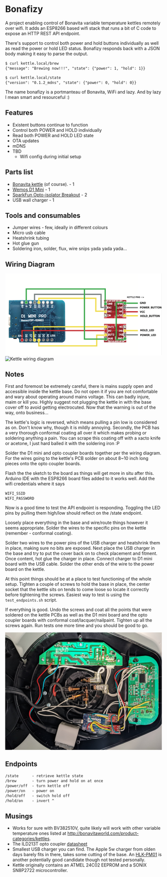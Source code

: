 # Bonafizy

A project enabling control of Bonavita variable temperature kettles remotely over wifi. It adds an ESP8266 based wifi stack that runs a bit of C code to expose an HTTP REST API endpoint.

There's support to control both power and hold buttons individually as well as read the power or hold LED status. Bonafizy responds back with a JSON body making it easy to parse the output.

```
$ curl kettle.local/brew
{"message": "Brewing now!!!", "state": {"power": 1, "hold": 1}}
```

```
$ curl kettle.local/state
{"version": "0.1.2_mdns", "state": {"power": 0, "hold": 0}}
```

The name bonafizy is a portmanteau of Bonavita, WiFi and lazy. And by lazy I mean smart and resourceful :)

## Features
* Existent buttons continue to function
* Control both POWER and HOLD individually
* Read both POWER and HOLD LED state
* OTA updates
* mDNS
* TBD
  * Wifi config during initial setup

## Parts list
* [Bonavita kettle](https://bonavitaworld.com/products/category/Kettles) (of course). - 1
* [Wemos D1 Mini](https://www.aliexpress.com/item/32529101036.html) - 1
* [SparkFun Opto-isolator Breakout](https://www.sparkfun.com/products/9118) - 2
* USB wall charger - 1
## Tools and consumables
* Jumper wires - few, ideally in different colours
* Micro usb cable
* Heatshrink tubing
* Hot glue gun
* Soldering iron, solder, flux, wire snips yada yada yada...

## Wiring Diagram
![Bonafizy wiring diagram](Bonafizy.png)
![Kettle wiring diagram](kettle_wiring.jpg)


## Notes
First and foremost be extremely careful, there is mains supply open and accessible inside the kettle base. Do not open it if you are not comfortable and wary about operating around mains voltage. This can badly injure, maim or kill you. Highly suggest not plugging the kettle in with the base cover off to avoid getting electrocuted.
Now that the warning is out of the way, onto business...

The kettle's logic is reversed, which means pulling a pin low is considered as on. Don't know why, though it is mildly annoying. Secondly, the PCB has a very thorough conformal coating all over it which makes probing or soldering anything a pain. You can scrape this coating off with a xacto knife or acetone, I just hard balled it with the soldering iron :P

Solder the D1 mini and opto coupler boards together per the wiring diagram. For the wires going to the kettle's PCB solder on about 8~10 inch long pieces onto the opto coupler boards. 

Flash the the sketch to the board as things will get more in situ after this. Arduino IDE with the ESP8266 board files added to it works well. Add the wifi credentials where it says 
```
WIFI_SSID 
WIFI_PASSWORD
```
Now is a good time to test the API endpoint is responding. Toggling the LED pins by pulling them high/low should reflect on the /state endpoint.

Loosely place everything in the base and wire/route things however it seems appropriate. Solder the wires to the specific pins on the kettle (remember - conformal coating).

Solder two wires to the power pins of the USB charger and heatshrink them in place, making sure no bits are exposed. Next place the USB charger in the base and try to put the cover back on to check placement and fitment. Once content, hot glue the charger in place. Connect charger to D1 mini board with the USB cable. Solder the other ends of the wire to the power board on the kettle.

At this point things should be at a place to test functioning of the whole setup. Tighten a couple of screws to hold the base in place, the center socket that the kettle sits on tends to come loose so locate it correctly before tightening the screws. Easiest way to test is using the `test_endpoints.sh` script.

If everything is good. Undo the screws and coat all the points that were soldered on the kettle PCBs as well as the D1 mini board and the opto coupler boards with conformal coat/lacquer/nailpaint. Tighten up all the screws again. Run tests one more time and you should be good to go.

![All done](bonafizy_hardware.jpg)

## Endpoints
```
/state      - retrieve kettle state
/brew       - turn power and hold on at once
/power/off  - turn kettle off
/power/on   - power on
/hold/off   - switch hold off
/hold/on    - invert ^
```

## Musings
* Works for sure with BV382510V, quite likely will work with other variable temperature ones listed at http://bonavitaworld.com/product-categories/kettles.
* The ILD213T opto coupler [datasheet](https://www.vishay.com/docs/83647/ild205t.pdf)
* Smallest USB charger you can find. The Apple 5w charger from olden days barely fits in there, takes some cutting of the base. An [HLK-PM01](https://www.aliexpress.com/wholesale?catId=0&initiative_id=SB_20200329071832&SearchText=hlk+pm01) is another potentially good candidate though not tested personally.
* Kettle originally contains an ATMEL 24C02 EEPROM and a SONIX SN8P2722 microcontroller.


